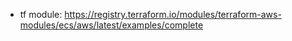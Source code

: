 * tf module:
https://registry.terraform.io/modules/terraform-aws-modules/ecs/aws/latest/examples/complete
